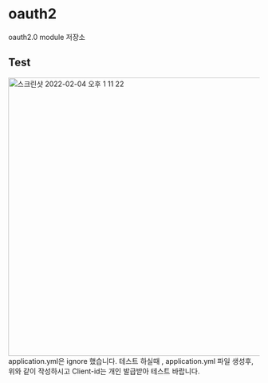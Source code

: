 # oauth2
oauth2.0 module 저장소

## Test 
<img width="558" alt="스크린샷 2022-02-04 오후 1 11 22" src="https://user-images.githubusercontent.com/44112221/152470546-51cf4891-0fa4-4399-b006-7597d13d264c.png">
application.yml은 ignore 했습니다. 테스트 하실때 , application.yml 파일 생성후, 위와 같이 작성하시고 Client-id는 개인 발급받아 테스트 바랍니다.
